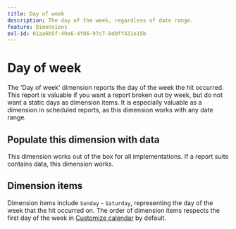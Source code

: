 ```yaml
---
title: Day of week
description: The day of the week, regardless of date range.
feature: Dimensions
exl-id: 01aa6b5f-49e6-4f86-97c7-8d0ff431e15b
---
```

# Day of week

The 'Day of week' dimension reports the day of the week the hit occurred. This report is valuable if you want a report broken out by week, but do not want a static days as dimension items. It is especially valuable as a dimension in scheduled reports, as this dimension works with any date range.

## Populate this dimension with data

This dimension works out of the box for all implementations. If a report suite contains data, this dimension works.

## Dimension items

Dimension items include `Sunday` - `Saturday`, representing the day of the week that the hit occurred on. The order of dimension items respects the first day of the week in [Customize calendar](/help/admin/admin/custom-calendar.md) by default.
